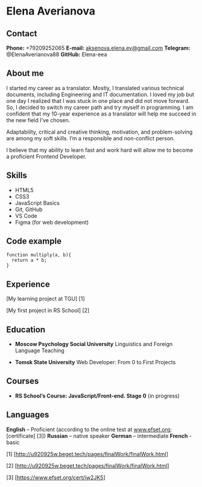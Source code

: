 # Elena Averianova


## Contact


**Phone:** +79209252065
**E-mail:** aksenova.elena.ev@gmail.com
**Telegram:** @ElenaAverianova88
**GitHub:** Elena-eea


## About me


I started my career as a translator. Mostly, I translated various technical documents, including Engineering and IT documentation. 
I loved my job but one day I realized that I was stuck in one place and did not move forward. So, I decided to switch my career path and try myself in programming. I am confident that my 10-year experience as a translator will help me succeed in the new field I’ve chosen.


Adaptability, critical and creative thinking, motivation, and problem-solving are among my soft skills. I’m a responsible and non-conflict person.


I believe that my ability to learn fast and work hard will allow me to become a proficient Frontend Developer.

## Skills


* HTML5
* CSS3
* JavaScript Basics
* Git, GitHub
* VS Code
* Figma (for web development)

## Code example

```
function multiply(a, b){
  return a * b;
}
```

## Experience


[My learning project at TGU] [1] 


[My first project in RS School] [2]

## Education

* **Moscow Psychology Social University**
    Linguistics and Foreign Language Teaching


* **Tomsk State University**
    Web Developer: From 0 to First Projects


## Courses
* **RS School’s Course: JavaScript/Front-end. Stage 0** (in progress)


## Languages

**English** – Proficient (according to the online test at www.efset.org; [certificate] [3])
**Russian** – native speaker
**German** – intermediate
**French** - basic


[1] [http://u920925w.beget.tech/pages/finalWork/finalWork.html]

[2] [http://u920925w.beget.tech/pages/finalWork/finalWork.html]

[3] [https://www.efset.org/cert/iw2JK5]
